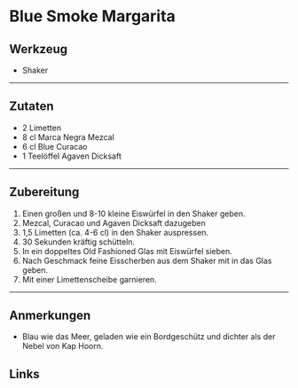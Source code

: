 Blue Smoke Margarita
=====================


Werkzeug
--------

* Shaker

***

Zutaten
-------

* 2 Limetten
* 8 cl Marca Negra Mezcal
* 6 cl Blue Curacao
* 1 Teelöffel Agaven Dicksaft

***

Zubereitung
-----------

1. Einen großen und 8-10 kleine Eiswürfel in den Shaker geben.
2. Mezcal, Curacao und Agaven Dicksaft dazugeben
3. 1,5 Limetten (ca. 4-6 cl) in den Shaker auspressen.
4. 30 Sekunden kräftig schütteln.
5. In ein doppeltes Old Fashioned Glas mit Eiswürfel sieben.
6. Nach Geschmack feine Eisscherben aus dem Shaker mit in das Glas geben.
7. Mit einer Limettenscheibe garnieren.

***

Anmerkungen
-----------

* Blau wie das Meer, geladen wie ein Bordgeschütz und dichter als der Nebel von Kap Hoorn.

Links
-----------